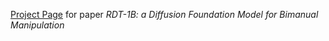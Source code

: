 [Project Page](https://rdt-robotics.github.io/rdt-robotics/) for paper *RDT-1B: a Diffusion Foundation Model for Bimanual Manipulation*
